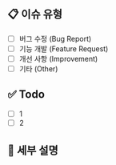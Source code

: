 ## 📋 이슈 유형
- [ ] 버그 수정 (Bug Report)
- [ ] 기능 개발 (Feature Request)
- [ ] 개선 사항 (Improvement)
- [ ] 기타 (Other)

## ✅ Todo
- [ ] 1
- [ ] 2

## 📝 세부 설명

